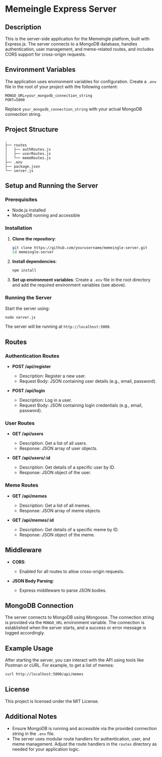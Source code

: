 # Memeingle Express Server

## Description
This is the server-side application for the Memeingle platform, built with Express.js. The server connects to a MongoDB database, handles authentication, user management, and meme-related routes, and includes CORS support for cross-origin requests.

## Environment Variables
The application uses environment variables for configuration. Create a `.env` file in the root of your project with the following content:

```dotenv
MONGO_URL=your_mongodb_connection_string
PORT=5000
```

Replace `your_mongodb_connection_string` with your actual MongoDB connection string.

## Project Structure
```
.
├── routes
│   ├── authRoutes.js
│   ├── userRoutes.js
│   └── memeRoutes.js
├── .env
├── package.json
└── server.js
```

## Setup and Running the Server

### Prerequisites
- Node.js installed
- MongoDB running and accessible

### Installation

1. **Clone the repository**:
   ```bash
   git clone https://github.com/yourusername/memeingle-server.git
   cd memeingle-server
   ```

2. **Install dependencies**:
   ```bash
   npm install
   ```

3. **Set up environment variables**:
   Create a `.env` file in the root directory and add the required environment variables (see above).

### Running the Server

Start the server using:
```bash
node server.js
```
The server will be running at `http://localhost:5000`.

## Routes

### Authentication Routes
- **POST /api/register**
  - Description: Register a new user.
  - Request Body: JSON containing user details (e.g., email, password).

- **POST /api/login**
  - Description: Log in a user.
  - Request Body: JSON containing login credentials (e.g., email, password).

### User Routes
- **GET /api/users**
  - Description: Get a list of all users.
  - Response: JSON array of user objects.

- **GET /api/users/:id**
  - Description: Get details of a specific user by ID.
  - Response: JSON object of the user.

### Meme Routes
- **GET /api/memes**
  - Description: Get a list of all memes.
  - Response: JSON array of meme objects.

- **GET /api/memes/:id**
  - Description: Get details of a specific meme by ID.
  - Response: JSON object of the meme.

## Middleware
- **CORS**:
  - Enabled for all routes to allow cross-origin requests.

- **JSON Body Parsing**:
  - Express middleware to parse JSON bodies.

## MongoDB Connection
The server connects to MongoDB using Mongoose. The connection string is provided via the `MONGO_URL` environment variable. The connection is established when the server starts, and a success or error message is logged accordingly.

## Example Usage
After starting the server, you can interact with the API using tools like Postman or cURL. For example, to get a list of memes:

```bash
curl http://localhost:5000/api/memes
```

## License
This project is licensed under the MIT License.

## Additional Notes
- Ensure MongoDB is running and accessible via the provided connection string in the `.env` file.
- The server uses modular route handlers for authentication, user, and meme management. Adjust the route handlers in the `routes` directory as needed for your application logic.
